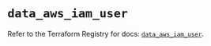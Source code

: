 # `data_aws_iam_user`

Refer to the Terraform Registry for docs: [`data_aws_iam_user`](https://registry.terraform.io/providers/hashicorp/aws/4.54.0/docs/data-sources/iam_user).
